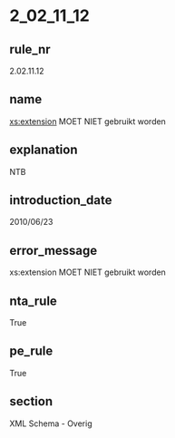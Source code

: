 # 2_02_11_12

## rule_nr
2.02.11.12

## name
<xs:extension> MOET NIET gebruikt worden

## explanation
NTB

## introduction_date
2010/06/23

## error_message
xs:extension MOET NIET gebruikt worden

## nta_rule
True

## pe_rule
True

## section
XML Schema - Overig

